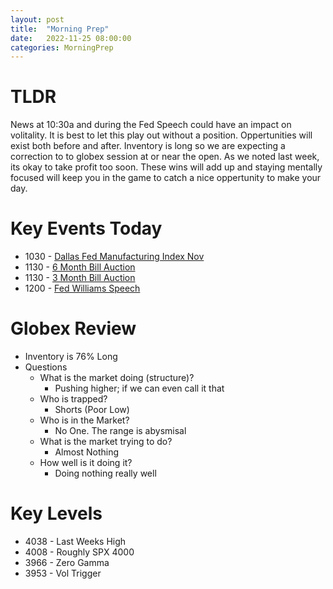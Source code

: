 ```yaml
---
layout: post
title:  "Morning Prep"
date:   2022-11-25 08:00:00
categories: MorningPrep
---
```

# TLDR
News at 10:30a and during the Fed Speech could have an impact on volitality. It is best to let this play out without a position. Oppertunities will exist both before and after. Inventory is long so we are expecting a correction to to globex session at or near the open. As we noted last week, its okay to take profit too soon. These wins will add up and staying mentally focused will keep you in the game to catch a nice oppertunity to make your day. 

# Key Events Today
- 1030 - [Dallas Fed Manufacturing Index Nov](https://tradingeconomics.com/united-states/dallas-fed-manufacturing-index)
- 1130 - [6 Month Bill Auction](https://tradingeconomics.com/united-states/6-month-bill-yield)
- 1130 - [3 Month Bill Auction](https://tradingeconomics.com/united-states/3-month-bill-yield)
- 1200 - [Fed Williams Speech](https://tradingeconomics.com/united-states/interest-rate)

# Globex Review
- Inventory is 76% Long
- Questions
    - What is the market doing (structure)?
        - Pushing higher; if we can even call it that
    - Who is trapped?
        - Shorts (Poor Low)
    - Who is in the Market?
        - No One. The range is abysmisal 
    - What is the market trying to do?
        - Almost Nothing
    - How well is it doing it?
        - Doing nothing really well

# Key Levels
- 4038 - Last Weeks High
- 4008 - Roughly SPX 4000
- 3966 - Zero Gamma
- 3953 - Vol Trigger
​
​
​